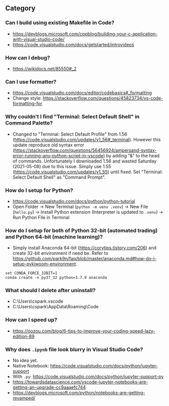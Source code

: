 ## Category

### Can I build using existing Makefile in Code?
- https://devblogs.microsoft.com/cppblog/building-your-c-application-with-visual-studio-code/
- https://code.visualstudio.com/docs/getstarted/introvideos

### How can I debug?
- https://wikidocs.net/85550#_2

### Can I use formatter?
- https://code.visualstudio.com/docs/editor/codebasics#_formatting
- Change style: https://stackoverflow.com/questions/45823734/vs-code-formatting-for

### Why couldn't I find "Terminal: Select Default Shell" in Command Palette?
- Changed to "Terminal: Select Default Profile" from 1.56 (https://code.visualstudio.com/updates/v1_56#_terminal). However this update reproduce old syntax error (https://stackoverflow.com/questions/56456924/ampersand-syntax-error-running-any-python-script-in-vscode) by adding "&" to the head of commands. Unfortunately I downloaded 1.56 and wasted Saturday (2021-05-08) due to this issue. Simply use 1.55 (https://code.visualstudio.com/updates/v1_55) until fixed. Set "Terminal: Select Default Shell" as "Command Prompt".

### How do I setup for Python?
- https://code.visualstudio.com/docs/python/python-tutorial
- Open Folder → New Terminal (`python -m venv .venv`) → New File (`hello.py`) → Install Python extension (Interpreter is updated to `.venv`) → Run Python File in Terminal

### How do I setup for both of Python 32-bit (automated trading) and Python 64-bit (machine learning)?
- Simply install Anaconda 64-bit (https://corytips.tistory.com/206) and create 32-bit environment if need be. Refer to https://github.com/park9n/faq/blob/master/anaconda.md#how-do-i-setup-pykiwoom-environment.
```
set CONDA_FORCE_32BIT=1
conda create -n py37_32 python=3.7.9 anaconda
```

### What should I delete after uninstall?
- C:\Users\cspark\.vscode
- C:\Users\cspark\AppData\Roaming\Code

### How can I speed up?
- https://oozou.com/blog/6-tips-to-improve-your-coding-speed-lazy-edition-89

### Why does `.ipynb` file look blurry in Visual Studio Code?
- No idea yet.
- Native Notebook: https://code.visualstudio.com/docs/python/jupyter-support
- With `.py`: https://code.visualstudio.com/docs/python/jupyter-support-py
- https://towardsdatascience.com/vscode-jupyter-notebooks-are-getting-an-upgrade-cc9aaaefc744
- https://devblogs.microsoft.com/python/notebooks-are-getting-revamped/

